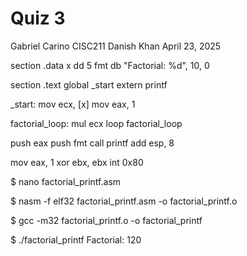 # Quiz 3

Gabriel Carino
CISC211
Danish Khan
April 23, 2025

section .data
    x dd 5
    fmt db "Factorial: %d", 10, 0

section .text
    global _start
    extern printf

_start:
    mov ecx, [x]
    mov eax, 1

factorial_loop:
    mul ecx
    loop factorial_loop

  push eax
    push fmt
    call printf
    add esp, 8

   mov eax, 1
    xor ebx, ebx
    int 0x80


$ nano factorial_printf.asm

$ nasm -f elf32 factorial_printf.asm -o factorial_printf.o

$ gcc -m32 factorial_printf.o -o factorial_printf

$ ./factorial_printf
Factorial: 120

